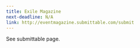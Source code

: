```yaml
---
title: Exile Magazine
next-deadline: N/A
link: http://eventmagazine.submittable.com/submit
---
```


See submittable page.